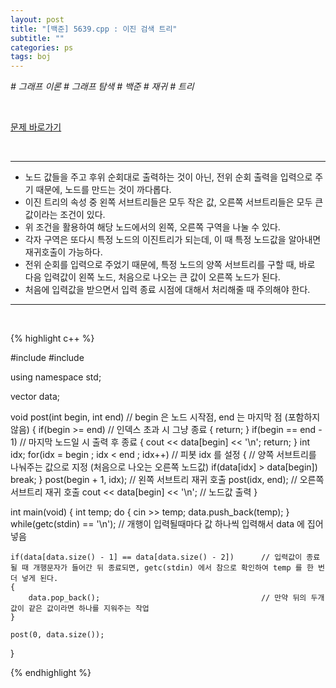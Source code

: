 ```yaml
---
layout: post
title: "[백준] 5639.cpp : 이진 검색 트리"
subtitle: ""
categories: ps
tags: boj
---
```


*# 그래프 이론 # 그래프 탐색 # 백준 # 재귀 # 트리*

<br>

[문제 바로가기](https://www.acmicpc.net/problem/5639)

<br>

---

- 노드 값들을 주고 후위 순회대로 출력하는 것이 아닌, 전위 순회 출력을 입력으로 주기 때문에, 노드를 만드는 것이 까다롭다.
- 이진 트리의 속성 중 왼쪽 서브트리들은 모두 작은 값, 오른쪽 서브트리들은 모두 큰 값이라는 조건이 있다.
- 위 조건을 활용하여 해당 노드에서의 왼쪽, 오른쪽 구역을 나눌 수 있다.
- 각자 구역은 또다시 특정 노드의 이진트리가 되는데, 이 때 특정 노드값을 알아내면 재귀호출이 가능하다.
- 전위 순회를 입력으로 주었기 때문에, 특정 노드의 양쪽 서브트리를 구할 때, 바로 다음 입력값이 왼쪽 노드, 처음으로 나오는 큰 값이 오른쪽 노드가 된다.
- 처음에 입력값을 받으면서 입력 종료 시점에 대해서 처리해줄 때 주의해야 한다.

---
<br>

{% highlight c++ %}

#include <iostream>
#include <vector>

using namespace std;

vector<int> data;

void post(int begin, int end)               // begin 은 노드 시작점, end 는 마지막 점 (포함하지 않음)
{
    if(begin >= end)                        // 인덱스 초과 시 그냥 종료
    {
        return;
    }
    if(begin == end - 1)                    // 마지막 노드일 시 출력 후 종료
    {
        cout << data[begin] << '\n';
        return;
    }
    int idx;
    for(idx = begin ; idx < end ; idx++)    // 피봇 idx 를 설정 
    {                                       // 양쪽 서브트리를 나눠주는 값으로 지정 (처음으로 나오는 오른쪽 노드값)
        if(data[idx] > data[begin]) break;
    }
    post(begin + 1, idx);                   // 왼쪽 서브트리 재귀 호출
    post(idx, end);                         // 오른쪽 서브트리 재귀 호출
    cout << data[begin] << '\n';            // 노드값 출력
}

int main(void)
{
    int temp;
    do
    {
        cin >> temp;
        data.push_back(temp);
    } while(getc(stdin) == '\n');                           // 개행이 입력될때마다 값 하나씩 입력해서 data 에 집어넣음
    
    if(data[data.size() - 1] == data[data.size() - 2])      // 입력값이 종료될 때 개행문자가 들어간 뒤 종료되면, getc(stdin) 에서 참으로 확인하여 temp 를 한 번 더 넣게 된다.
    {
        data.pop_back();                                    // 만약 뒤의 두개 값이 같은 값이라면 하나를 지워주는 작업
    }

    post(0, data.size());
}

{% endhighlight %}


